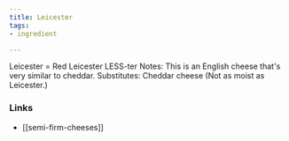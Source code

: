 ```yaml
---
title: Leicester
tags:
- ingredient

---
```

Leicester = Red Leicester LESS-ter Notes: This is an English cheese that's very similar to cheddar. Substitutes: Cheddar cheese (Not as moist as Leicester.)

### Links

* [[semi-firm-cheeses]]
